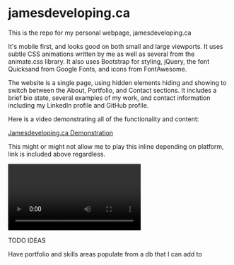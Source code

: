 # jamesdeveloping.ca

This is the repo for my personal webpage, jamesdeveloping.ca

It's mobile first, and looks good on both small and large viewports.  It uses subtle CSS animations written by me as well as several from the animate.css library.  It also uses Bootstrap for styling, jQuery, the font Quicksand from Google Fonts, and icons from FontAwesome.

The website is a single page, using hidden elements hiding and showing to switch between the About, Portfolio, and Contact sections.  It includes a brief bio state, several examples of my work, and contact information including my LinkedIn profile and GitHub profile.

Here is a video demonstrating all of the functionality and content:

[Jamesdeveloping.ca Demonstration]("https://titanian229.github.io/jamesdeveloping/assets/readmeAssets/JamesLeePersonalPageWalkthrough.webm")


This might or might not allow me to play this inline depending on platform, link is included above regardless.

![WebpageWalkthrough](https://titanian229.github.io/jamesdeveloping/assets/readmeAssets/JamesLeePersonalPageWalkthrough.webm)
<!-- ![WebpageWalkthrough](https://titanian229.github.io/jamesdeveloping/assets/readmeAssets/JamesLeePersonalPageWalkthrough.gif) -->

TODO IDEAS

Have portfolio and skills areas populate from a db that I can add to